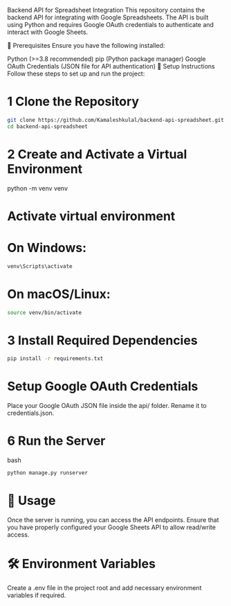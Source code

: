 Backend API for Spreadsheet Integration
This repository contains the backend API for integrating with Google Spreadsheets. The API is built using Python and requires Google OAuth credentials to authenticate and interact with Google Sheets.

📌 Prerequisites
Ensure you have the following installed:

Python (>=3.8 recommended)
pip (Python package manager)
Google OAuth Credentials (JSON file for API authentication)
🚀 Setup Instructions
Follow these steps to set up and run the project:

# 1 Clone the Repository
```sh
git clone https://github.com/Kamaleshkulal/backend-api-spreadsheet.git
cd backend-api-spreadsheet
```

# 2 Create and Activate a Virtual Environment

python -m venv venv
# Activate virtual environment
# On Windows:
```sh
venv\Scripts\activate
```
# On macOS/Linux:
```sh
source venv/bin/activate
```
# 3 Install Required Dependencies

```sh
pip install -r requirements.txt
```
#  Setup Google OAuth Credentials
Place your Google OAuth JSON file inside the api/ folder.
Rename it to credentials.json.

# 6 Run the Server
bash
```sh
python manage.py runserver
```
# 🎯 Usage
Once the server is running, you can access the API endpoints. Ensure that you have properly configured your Google Sheets API to allow read/write access.

# 🛠 Environment Variables
Create a .env file in the project root and add necessary environment variables if required.

